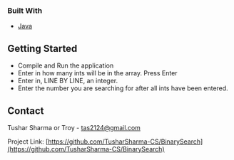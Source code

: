 ### Built With

* [Java]()


<!-- GETTING STARTED -->
## Getting Started

* Compile and Run the application
* Enter in how many ints will be in the array. Press Enter
* Enter in, LINE BY LINE, an integer. 
* Enter the number you are searching for after all ints have been entered.


<!-- CONTACT -->
## Contact

Tushar Sharma or Troy - tas2124@gmail.com

Project Link: [https://github.com/TusharSharma-CS/BinarySearch](https://github.com/TusharSharma-CS/BinarySearch)

